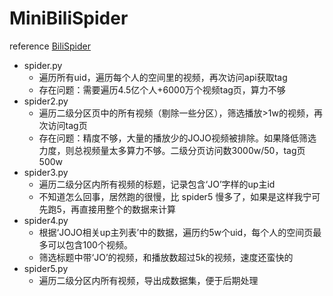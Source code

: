# MiniBiliSpider

reference [BiliSpider](https://github.com/uupers/BiliSpider)

- spider.py
  - 遍历所有uid，遍历每个人的空间里的视频，再次访问api获取tag
  - 存在问题：需要遍历4.5亿个人+6000万个视频tag页，算力不够
- spider2.py
  - 遍历二级分区页中的所有视频（剔除一些分区），筛选播放>1w的视频，再次访问tag页
  - 存在问题：精度不够，大量的播放少的JOJO视频被排除。如果降低筛选力度，则总视频量太多算力不够。二级分页访问数3000w/50，tag页500w
- spider3.py
  - 遍历二级分区内所有视频的标题，记录包含‘JO’字样的up主id
  - 不知道怎么回事，居然跑的很慢，比 spider5 慢多了，如果是这样我宁可先跑5，再直接用整个的数据来计算
- spider4.py
  - 根据‘JOJO相关up主列表’中的数据，遍历约5w个uid，每个人的空间页最多可以包含100个视频。
  - 筛选标题中带‘JO’的视频，和播放数超过5k的视频，速度还蛮快的
- spider5.py
  - 遍历二级分区内所有视频，导出成数据集，便于后期处理